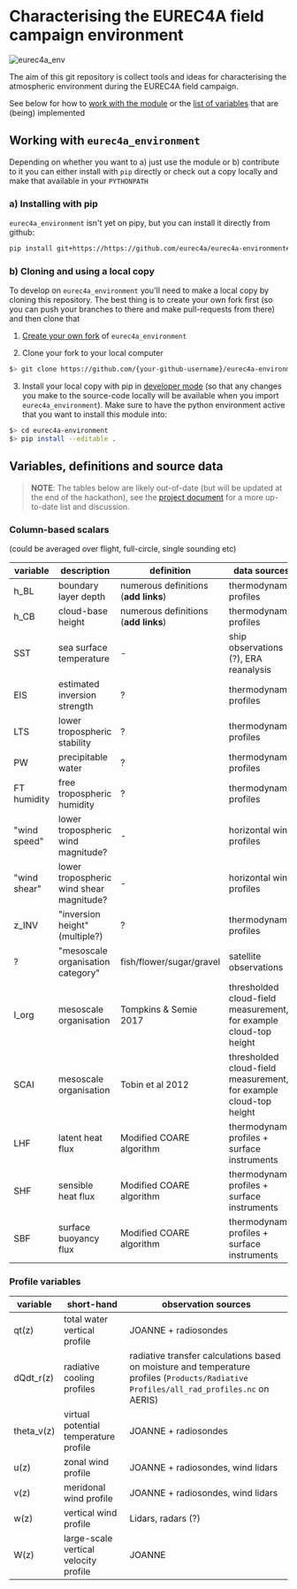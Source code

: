 # Characterising the EUREC4A field campaign environment

![eurec4a_env](https://github.com/eurec4a/eurec4a-environment/workflows/eurec4a_env/badge.svg)

The aim of this git repository is collect tools and ideas for characterising
the atmospheric environment during the EUREC4A field campaign.

See below for how to [work with the module](#working-with-eurec4a_environment)
or the [list of variables](#variables-definitions-and-source-data) that are (being) implemented

## Working with `eurec4a_environment`

Depending on whether you want to a) just use the module or b) contribute
to it you can either install with `pip` directly or check out a copy
locally and make that available in your `PYTHONPATH`

### a) Installing with pip

`eurec4a_environment` isn't yet on pipy, but you can install it directly
from github:

```bash
pip install git+https://https://github.com/eurec4a/eurec4a-environment#egg=eurec4a_environment
```

### b) Cloning and using a local copy

To develop on `eurec4a_environment` you'll need to make a local copy by cloning
this repository. The best thing is to create your own fork first (so you can
push your branches to there and make pull-requests from there) and then clone
that

1. [Create your own fork](https://github.com/eurec4a/eurec4a-environment/fork) of `eurec4a_environment`

2. Clone your fork to your local computer

```bash
$> git clone https://github.com/{your-github-username}/eurec4a-environment
```

3. Install your local copy with pip in [developer
   mode](https://setuptools.readthedocs.io/en/latest/setuptools.html?highlight=development%20mode#development-mode)
   (so that any changes you make to the source-code locally will be available
   when you import `eurec4a_environment`). Make sure to have the python
   environment active that you want to install this module into:

```bash
$> cd eurec4a-environment
$> pip install --editable .
```


## Variables, definitions and source data

> **NOTE**: The tables below are likely out-of-date (but will be updated at the end of the hackathon), see the [project document](https://docs.google.com/document/d/17zO3mNVzYluToaUERtfwHpta0YG_HF_Zpyul8ldbhXY/edit#) for a more up-to-date list and discussion.

### Column-based scalars
(could be averaged over flight, full-circle, single sounding etc)

| variable | description | definition | data sources | implementation |
| --- | --- | --- | --- | --- |
| h_BL | boundary layer depth | numerous definitions (**add links**) | thermodynamic profiles | |
| h_CB | cloud-base height | numerous definitions (**add links**) | thermodynamic profiles | |
| SST | sea surface temperature | - | ship observations (?), ERA reanalysis | |
| EIS | estimated inversion strength | ? | thermodynamic profiles | |
| LTS | lower tropospheric stability | ? | thermodynamic profiles | |
| PW | precipitable water | ? | thermodynamic profiles | |
| FT humidity | free tropospheric humidity | ? | thermodynamic profiles | |
| "wind speed" | lower tropospheric wind magnitude? | - | horizontal wind profiles | |
| "wind shear" | lower tropospheric wind shear magnitude? | - | horizontal wind profiles | |
| z_INV | "inversion height" (multiple?) | ? | thermodynamic profiles | |
| ? | "mesoscale organisation category" | fish/flower/sugar/gravel | satellite observations | |
| I_org | mesoscale organisation | Tompkins & Semie 2017 | thresholded cloud-field measurement, for example cloud-top height | https://github.com/leifdenby/convorg |
| SCAI | mesoscale organisation | Tobin et al 2012 | thresholded cloud-field measurement, for example cloud-top height | https://github.com/leifdenby/convorg |
| LHF | latent heat flux | Modified COARE algorithm | thermodynamic profiles + surface instruments | |
| SHF | sensible heat flux | Modified COARE algorithm | thermodynamic profiles + surface instruments | |
| SBF | surface buoyancy flux | Modified COARE algorithm | thermodynamic profiles + surface instruments | |

### Profile variables

| variable | short-hand | observation sources |
| --- | --- | --- |
| qt(z) | total water vertical profile | JOANNE + radiosondes |
| dQdt_r(z) | radiative cooling profiles | radiative transfer calculations based on moisture and temperature profiles (`Products/Radiative Profiles/all_rad_profiles.nc` on AERIS) |
| theta_v(z) | virtual potential temperature profile | JOANNE + radiosondes |
| u(z) | zonal wind profile | JOANNE + radiosondes, wind lidars |
| v(z) | meridonal wind profile | JOANNE + radiosondes, wind lidars |
| w(z) | vertical wind profile | Lidars, radars (?) |
| W(z) | large-scale vertical velocity profile | JOANNE |
